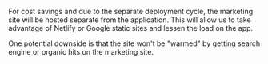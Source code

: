 For cost savings and due to the separate deployment cycle, the marketing site will be hosted separate from the application. This will allow us to take advantage of Netlify or Google static sites and lessen the load on the app.

One potential downside is that the site won't be "warmed" by getting search engine or organic hits on the marketing site.